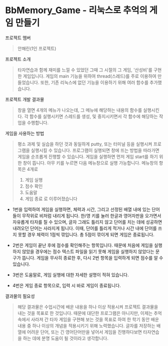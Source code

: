 # BbMemory_Game - 리눅스로 추억의 게임 만들기


프로젝트 멤버

> 안해린(1인 프로젝트)


프로젝트 소개 

> 타자연습과 함께 재미를 느낄 수 있었던 그때 그 시절의 그 게임, '산성비'를 구현한 게임입니다.
> 게임의 main 기능을 위하여 thread(스레드)를 주로 이용하여 만들었습니다. 
> 또한, 기존 리눅스에 없던 기능을 이용하기 위해 여러 함수를 추가했습니다.


프로젝트 개발 결과물

> 창을 열면 4개의 메뉴가 나오는데, 그 메뉴에 해당하는 내용의 함수를 실행시킨다.
> 각 함수를 실행시키면 스레드를 생성, 및 중지시키면서 각 함수에 해당하는 작업을 수행합니다.


게임을 사용하는 방법

> 평소 과제 및 실습을 하던 것과 동일하게 putty, 또는 터미널 등을 실행시켜 프로그램을 실행시킬 수 있습니다.
> 프로그램이 실행되면 창에 뜨는 방법을 따라가면 게임을 순조롭게 진행할 수 있습니다.
> 게임을 실행하면 먼저 게임 start를 하기 위한 창이 뜹니다. 아무 키를 누르면 다음 메뉴창으로 실행 가능합니다.
> 메뉴창의 항목은 4개로
> 1. 게임 실행
> 2. 점수 확인
> 3. 도움말
> 4. 게임 종료 로 이루어졌습니다

  * 1번을 입력하여 게임을 실행하면, 체력과 시간, 그리고 선정된 배열 내에 있는 단어들이 무작위로 비처럼 내리게 됩니다.
  한/영 키를 눌러 한글과 영어자판을 오가면서 자유롭게 타자를 칠 수 있으며, 글자 그래도 틀리지 않고 단어를 치는 데에 성공하면 내려오던 단어는 사라지게 됩니다.
  이때, 단어를 틀리게 적거나 시간 내에 단어를 쓰지 못할 경우 체력이 1점씩 깎입니다. 총 5점이 깎이게 되면 게임은 종료됩니다.
  
  * 2번은 게임이 끝난 후에 점수를 확인해주는 항목입니다. 때문에 처음에 게임을 실행하지 않았을 경우에는 점수 텍스트 파일을 읽기 못해 게임을 실행하지 않았다는 문구가 뜹니다.
  게임을 무사히 종료한 후, 다시 2번 항목을 입력하게 되면 점수를 알 수 있습니다.
  
  * 3번은 도움말로, 게임 실행에 대한 자세한 설명이 적혀 있습니다.
  
  * 4번은 게임 종료 항목으로, 입력 시 바로 게임이 종료됩니다.


결과물의 필요성

> 해당 결과물은 수업시간에 배운 내용을 하나 이상 적용시켜 프로젝트 결과물을 내는 것을 목표로 한 것입니다.
> 때문에 대단한 프로그램은 아니지만, 이제는 추억 속에서 사라져 간 타자 게임을 구현해 보는 것을 목표로 하여 한 학기 동안 배운 내용 중 하나 이상의 개념을 적용시키기 위해 노력했습니다.
> 글자를 저장하는 배열에 어려운 단어, 또는 긴 영어단어만을 넣어서 게임을 진행하다보면 타자연습을 하는 데에 분명 도움이 될 것이라고 생각합니다.

